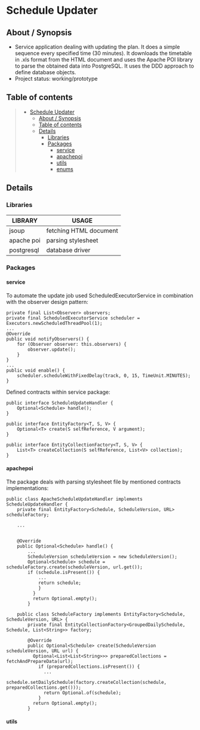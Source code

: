 # Schedule Updater

## About / Synopsis

* Service application dealing with updating the plan. It does a simple sequence every specified time (30 minutes). It downloads the timetable in .xls format from the HTML document and uses the Apache POI library to parse the obtained data into PostgreSQL. It uses the DDD approach to define database objects.
* Project status: working/prototype

## Table of contents

> * [Schedule Updater](#schedule-updater)
>   * [About / Synopsis](#about--synopsis)
>   * [Table of contents](#table-of-contents)
>   * [Details](#details)
>     * [Libraries](#libraries)
>     * [Packages](#packages)
>       * [service](#service)
>       * [apachepoi](#apachepoi)
>       * [utils](#utils)
>       * [enums](#enums)

## Details

### Libraries

| LIBRARY | USAGE | 
| ------- | ----- | 
| jsoup | fetching HTML document |
| apache poi | parsing stylesheet |
| postgresql | database driver |

### Packages

#### service

  To automate the update job used ScheduledExecutorService in combination with the observer design pattern:

    private final List<Observer> observers;
    private final ScheduledExecutorService scheduler = Executors.newScheduledThreadPool(1);
    ...
    @Override
    public void notifyObservers() {
        for (Observer observer: this.observers) {
            observer.update();
        }
    }
    ...
    public void enable() {
        scheduler.scheduleWithFixedDelay(track, 0, 15, TimeUnit.MINUTES);
    }
    

Defined contracts within service package:

    public interface ScheduleUpdateHandler {
        Optional<Schedule> handle();
    }
    
    public interface EntityFactory<T, S, V> {
        Optional<T> create(S selfReference, V argument);
    }
    
    public interface EntityCollectionFactory<T, S, V> {
        List<T> createCollection(S selfReference, List<V> collection);
    }


#### apachepoi

  The package deals with parsing stylesheet file by mentioned contracts implementations:
 
    public class ApacheScheduleUpdateHandler implements ScheduleUpdateHandler {
        private final EntityFactory<Schedule, ScheduleVersion, URL> scheduleFactory;

        ...
        
        
        @Override
        public Optional<Schedule> handle() {
            ...
            ScheduleVersion scheduleVersion = new ScheduleVersion();
            Optional<Schedule> schedule = scheduleFactory.create(scheduleVersion, url.get());
            if (schedule.isPresent()) {
                ...
                return schedule;
                }
              }
              return Optional.empty();
            }
            
        public class ScheduleFactory implements EntityFactory<Schedule, ScheduleVersion, URL> {
            private final EntityCollectionFactory<GroupedDailySchedule, Schedule, List<String>> factory;

            @Override
            public Optional<Schedule> create(ScheduleVersion scheduleVersion, URL url) {
              Optional<List<List<String>>> preparedCollections = fetchAndPrepareData(url);
                if (preparedCollections.isPresent()) {
                  ...
                  schedule.setDailySchedule(factory.createCollection(schedule, preparedCollections.get()));
                  return Optional.of(schedule);
                }
              return Optional.empty();
            }     
  
 
 #### utils


